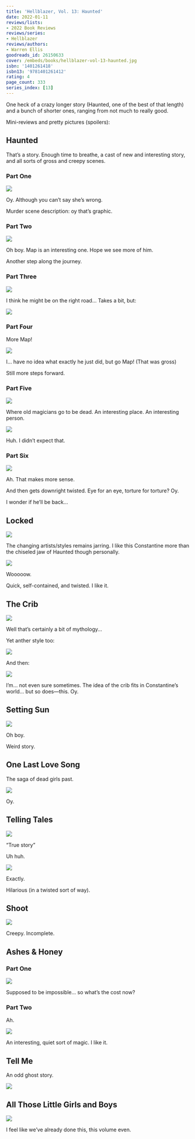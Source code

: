 ```yaml
---
title: 'Hellblazer, Vol. 13: Haunted'
date: 2022-01-11
reviews/lists:
- 2022 Book Reviews
reviews/series:
- Hellblazer
reviews/authors:
- Warren Ellis
goodreads_id: 26150633
cover: /embeds/books/hellblazer-vol-13-haunted.jpg
isbn: '1401261418'
isbn13: '9781401261412'
rating: 4
page_count: 333
series_index: [13]
---
```

One heck of a crazy longer story (Haunted, one of the best of that length) and a bunch of shorter ones, ranging from not much to really good. 

Mini-reviews and pretty pictures (spoilers):

## Haunted
That’s a story. Enough time to breathe, a cast of new and interesting story, and all sorts of gross and creepy scenes. 

### Part One

![](/embeds/books/attachments/hellblazer-13-65d284.png)

Oy. Although you can’t say she’s wrong. 

Murder scene description: oy that’s graphic. 

### Part Two

![](/embeds/books/attachments/hellblazer-13-00fe1a.png)

Oh boy. Map is an interesting one. Hope we see more of him. 

Another step along the journey. 

### Part Three 

![](/embeds/books/attachments/hellblazer-13-638959.png)

I think he might be on the right road… Takes a bit, but:

![](/embeds/books/attachments/hellblazer-13-0bbe25.png)

### Part Four 

More Map!

![](/embeds/books/attachments/hellblazer-13-0eea26.png)

I… have no idea what exactly he just did, but go Map! (That was gross)

Still more steps forward. 

### Part Five

![](/embeds/books/attachments/hellblazer-13-93f80c.png)

Where old magicians go to be dead. An interesting place. An interesting person. 

![](/embeds/books/attachments/hellblazer-13-302ac5.png)

Huh. I didn’t expect that. 

### Part Six

![](/embeds/books/attachments/hellblazer-13-f94a70.png)

Ah. That makes more sense. 

And then gets downright twisted. Eye for an eye, torture for torture? Oy. 

I wonder if he’ll be back…

## Locked

![](/embeds/books/attachments/hellblazer-13-69012d.png)

The changing artists/styles remains jarring. I like this Constantine more than the chiseled jaw of Haunted though personally. 

![](/embeds/books/attachments/hellblazer-13-f6d4f7.png)

Wooooow. 

Quick, self-contained, and twisted. I like it. 

## The Crib

![](/embeds/books/attachments/hellblazer-13-608d92.png)

Well that’s certainly a bit of mythology…

Yet anther style too:

![](/embeds/books/attachments/hellblazer-13-d5f385.png)

And then:

![](/embeds/books/attachments/hellblazer-13-fb116a.png)

I’m… not even sure sometimes. The idea of the crib fits in Constantine’s world… but so does—this. Oy. 

## Setting Sun

![](/embeds/books/attachments/hellblazer-13-d01299.png)

Oh boy. 

Weird story. 

## One Last Love Song
The saga of dead girls past. 

![](/embeds/books/attachments/hellblazer-13-0c9d86.png)

Oy. 

## Telling Tales

![](/embeds/books/attachments/hellblazer-13-666257.png)

“True story”

Uh huh. 

![](/embeds/books/attachments/hellblazer-13-ca3ef6.png)

Exactly. 

Hilarious (in a twisted sort of way). 

## Shoot

![](/embeds/books/attachments/hellblazer-13-458fa0.png)

Creepy. Incomplete. 

## Ashes & Honey
### Part One

![](/embeds/books/attachments/hellblazer-13-5455ee.png)

Supposed to be impossible… so what’s the cost now?

### Part Two

Ah. 

![](/embeds/books/attachments/hellblazer-13-ef28f4.png)

An interesting, quiet sort of magic. I like it. 

## Tell Me

An odd ghost story.   

![](/embeds/books/attachments/hellblazer-13-929c29.png)

## All Those Little Girls and Boys

![](/embeds/books/attachments/hellblazer-13-9dfc1e.png)

I feel like we’ve already done this, this volume even.